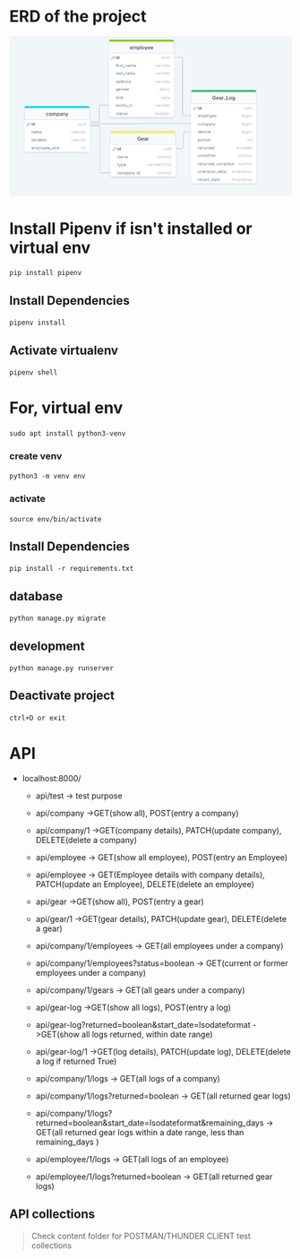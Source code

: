 # ERD of the project

![Different Relational Table](./content/assets_tracker_erd.png)

# Install Pipenv if isn't installed or virtual env

`pip install pipenv`

## Install Dependencies

`pipenv install`

## Activate virtualenv

`pipenv shell`

# For, virtual env
`sudo apt install python3-venv`

### create venv 
`python3 -m venv env`

### activate
`source env/bin/activate`

## Install Dependencies
`pip install -r requirements.txt`


## database

`python manage.py migrate`

## development

`python manage.py runserver`

## Deactivate project

`ctrl+D or exit`

# API

- localhost:8000/

  - api/test -> test purpose
  - api/company ->GET(show all), POST(entry a company)
  - api/company/1 ->GET(company details), PATCH(update company), DELETE(delete a company)

  - api/employee -> GET(show all employee), POST(entry an Employee)
  - api/employee -> GET(Employee details with company details), PATCH(update an Employee), DELETE(delete an employee)

  - api/gear ->GET(show all), POST(entry a gear)
  - api/gear/1 ->GET(gear details), PATCH(update gear), DELETE(delete a gear)

  - api/company/1/employees -> GET(all employees under a company)
  - api/company/1/employees?status=boolean -> GET(current or former employees under a company)
  - api/company/1/gears -> GET(all gears under a company)

  - api/gear-log ->GET(show all logs), POST(entry a log)
  - api/gear-log?returned=boolean&start_date=Isodateformat ->GET(show all logs returned, within date range)
  - api/gear-log/1 ->GET(log details), PATCH(update log), DELETE(delete a log if returned True)
  - api/company/1/logs -> GET(all logs of a company)
  - api/company/1/logs?returned=boolean -> GET(all returned gear logs)
  - api/company/1/logs?returned=boolean&start_date=Isodateformat&remaining_days -> GET(all returned gear logs within a date range, less than remaining_days )

  - api/employee/1/logs -> GET(all logs of an employee)
  - api/employee/1/logs?returned=boolean -> GET(all returned gear logs)

## API collections

> Check content folder for POSTMAN/THUNDER CLIENT test collections
